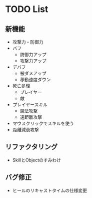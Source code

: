 # TODO List

## 新機能

- 攻撃力・防御力
- バフ
  - 防御力アップ
  - 攻撃力アップ
- デバフ
  - 被ダメアップ
  - 移動速度ダウン
- 死亡処理
  - プレイヤー
  - 敵
- プレイヤースキル
  - 魔法攻撃
  - 遠距離攻撃
- マウスクリックでスキルを使う
- 距離減衰攻撃

## リファクタリング

- SkillとObjectのすみわけ

## バグ修正

- ヒールのリキャストタイムの仕様変更
